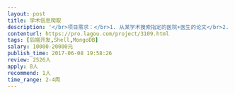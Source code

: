 ```yaml
---                
layout: post       
title: 学术信息爬取           
description: '</br>项目需求：</br>1. 从某学术搜索指定的医院+医生的论文</br>2. 抓取医生的论文摘要，关键词，引用，合作作者，刊物等信息</br>3. 抓取医生的汇总H-Index, G-Index信息</br>4. 指定使用nodeJS+Mongodb</br>5. 交付代码和指定医生列表(数百量级)的论文数据</br>6. 代码结构良好，可配置性强</br>'     
contenturl: https://pro.lagou.com/project/3109.html      
tags: [后端开发,Shell,MongoDB]            
salary: 10000-20000元          
publish_time: 2017-06-08 19:58:26         
review: 2526人                   
apply: 8人                   
recommend: 1人                   
time_range: 2-4周              
---                 
```


